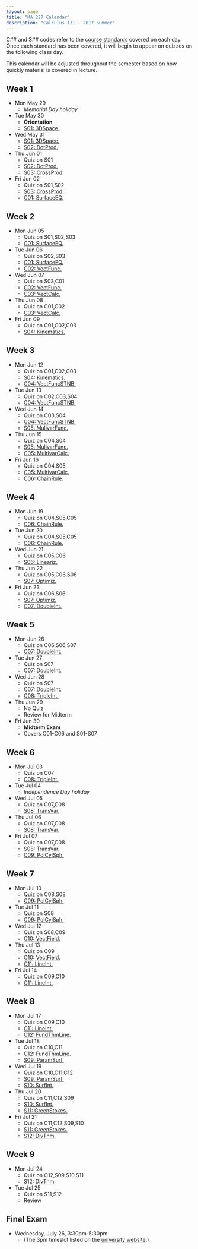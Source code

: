 ```yaml
---
layout: page
title: "MA 227 Calendar"
description: "Calculus III - 2017 Summer"
---
```


C## and S## codes refer to the [course standards][standards] covered on
each day. Once each standard has been covered, it will begin to appear
on quizzes on the following class day.

This calendar will be adjusted throughout the semester based on how
quickly material is covered in lecture.

## Week 1

- Mon May 29
    - *Memorial Day holiday*
- Tue May 30
    - **Orientation**
    - [S01: 3DSpace.](../standards/s01/)
- Wed May 31
    - [S01: 3DSpace.](../standards/s01/)
    - [S02: DotProd.](../standards/s02/)
- Thu Jun 01
    - Quiz on S01
    - [S02: DotProd.](../standards/s02/)
    - [S03: CrossProd.](../standards/s03/)
- Fri Jun 02
    - Quiz on S01,S02
    - [S03: CrossProd.](../standards/s03/)
    - [C01: SurfaceEQ.](../standards/c01/)

## Week 2

- Mon Jun 05
    - Quiz on S01,S02,S03
    - [C01: SurfaceEQ.](../standards/c01/)
- Tue Jun 06
    - Quiz on S02,S03
    - [C01: SurfaceEQ.](../standards/c01/)
    - [C02: VectFunc.](../standards/c02/)
- Wed Jun 07
    - Quiz on S03,C01
    - [C02: VectFunc.](../standards/c02/)
    - [C03: VectCalc.](../standards/c03/)
- Thu Jun 08
    - Quiz on C01,C02
    - [C03: VectCalc.](../standards/c03/)
- Fri Jun 09
    - Quiz on C01,C02,C03
    - [S04: Kinematics.](../standards/s04/)

## Week 3

- Mon Jun 12
    - Quiz on C01,C02,C03
    - [S04: Kinematics.](../standards/s04/)
    - [C04: VectFuncSTNB.](../standards/c04/)
- Tue Jun 13
    - Quiz on C02,C03,S04
    - [C04: VectFuncSTNB.](../standards/c04/)
- Wed Jun 14
    - Quiz on C03,S04
    - [C04: VectFuncSTNB.](../standards/c04/)
    - [S05: MulivarFunc.](../standards/s05/)
- Thu Jun 15
    - Quiz on C04,S04
    - [S05: MulivarFunc.](../standards/s05/)
    - [C05: MultivarCalc.](../standards/c05/)
- Fri Jun 16
    - Quiz on C04,S05
    - [C05: MultivarCalc.](../standards/c05/)
    - [C06: ChainRule.](../standards/c06)

## Week 4

- Mon Jun 19
    - Quiz on C04,S05,C05
    - [C06: ChainRule.](../standards/c06)
- Tue Jun 20
    - Quiz on C04,S05,C05
    - [C06: ChainRule.](../standards/c06)
- Wed Jun 21
    - Quiz on C05,C06
    - [S06: Lineariz.](../standards/s06)
- Thu Jun 22
    - Quiz on C05,C06,S06
    - [S07: Optimiz.](../standards/s07)
- Fri Jun 23
    - Quiz on C06,S06
    - [S07: Optimiz.](../standards/s07)
    - [C07: DoubleInt.](../standards/c07)

## Week 5

- Mon Jun 26
    - Quiz on C06,S06,S07
    - [C07: DoubleInt.](../standards/c07)
- Tue Jun 27
    - Quiz on S07
    - [C07: DoubleInt.](../standards/c07)
- Wed Jun 28
    - Quiz on S07
    - [C07: DoubleInt.](../standards/c07)
    - [C08: TripleInt.](../standards/c08)
- Thu Jun 29
    - No Quiz
    - Review for Midterm
- Fri Jun 30
    - **Midterm Exam**
    - Covers C01-C06 and S01-S07

## Week 6

- Mon Jul 03
    - Quiz on C07
    - [C08: TripleInt.](../standards/c08)
- Tue Jul 04
    - *Independence Day holiday*
- Wed Jul 05
    - Quiz on C07,C08
    - [S08: TransVar.](../standards/s08)
- Thu Jul 06
    - Quiz on C07,C08
    - [S08: TransVar.](../standards/s08)
- Fri Jul 07
    - Quiz on C07,C08
    - [S08: TransVar.](../standards/s08)
    - [C09: PolCylSph.](../standards/c09)

## Week 7

- Mon Jul 10
    - Quiz on C08,S08
    - [C09: PolCylSph.](../standards/c09)
- Tue Jul 11
    - Quiz on S08
    - [C09: PolCylSph.](../standards/c09)
- Wed Jul 12
    - Quiz on S08,C09
    - [C10: VectField.](../standards/c10)
- Thu Jul 13
    - Quiz on C09
    - [C10: VectField.](../standards/c10)
    - [C11: LineInt.](../standards/c11)
- Fri Jul 14
    - Quiz on C09,C10
    - [C11: LineInt.](../standards/c11)

## Week 8

- Mon Jul 17
    - Quiz on C09,C10
    - [C11: LineInt.](../standards/c11)
    - [C12: FundThmLine.](../standards/c12)
- Tue Jul 18
    - Quiz on C10,C11
    - [C12: FundThmLine.](../standards/c12)
    - [S09: ParamSurf.](../standards/s09)
- Wed Jul 19
    - Quiz on C10,C11,C12
    - [S09: ParamSurf.](../standards/s09)
    - [S10: SurfInt.](../standards/s10)
- Thu Jul 20
    - Quiz on C11,C12,S09
    - [S10: SurfInt.](../standards/s10)
    - [S11: GreenStokes.](../standards/s11)
- Fri Jul 21
    - Quiz on C11,C12,S09,S10
    - [S11: GreenStokes.](../standards/s11)
    - [S12: DivThm.](../standards/s12)

## Week 9

- Mon Jul 24
    - Quiz on C12,S09,S10,S11
    - [S12: DivThm.](../standards/s12)
- Tue Jul 25
    - Quiz on S11,S12
    - Review

## Final Exam

- Wednesday, July 26, 3:30pm-5:30pm
    - (The 3pm timeslot listed on the [university website](http://www.southalabama.edu/departments/registrar/finalexamschedule-summer.html).)

[standards]: ../standards/
